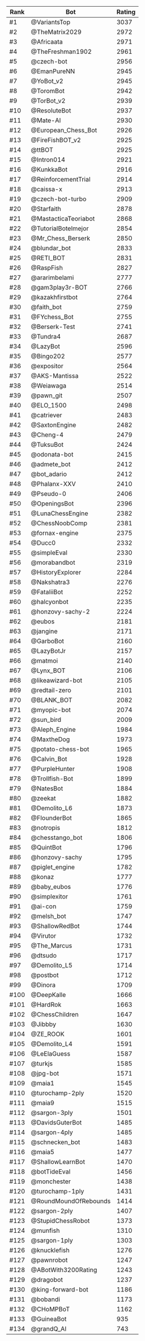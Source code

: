 Rank|Bot|Rating
---|---|---
#1|@VariantsTop|3037
#2|@TheMatrix2029|2972
#3|@Africaata|2971
#4|@TheFreshman1902|2961
#5|@czech-bot|2956
#6|@EmanPureNN|2945
#7|@YoBot_v2|2945
#8|@ToromBot|2942
#9|@TorBot_v2|2939
#10|@ResoluteBot|2937
#11|@Mate-AI|2930
#12|@European_Chess_Bot|2926
#13|@FireFishBOT_v2|2925
#14|@ttBOT|2925
#15|@Intron014|2921
#16|@KunkkaBot|2916
#17|@ReinforcementTrial|2914
#18|@caissa-x|2913
#19|@czech-bot-turbo|2909
#20|@Starfaith|2878
#21|@MastacticaTeoriabot|2868
#22|@TutorialBotelmejor|2854
#23|@Mr_Chess_Berserk|2850
#24|@blundar_bot|2833
#25|@RETI_BOT|2831
#26|@RaspFish|2827
#27|@ararimbelami|2777
#28|@gam3play3r-BOT|2766
#29|@kazakhfirstbot|2764
#30|@faith_bot|2759
#31|@FYchess_Bot|2755
#32|@Berserk-Test|2741
#33|@Tundra4|2687
#34|@LazyBot|2596
#35|@Bingo202|2577
#36|@expositor|2564
#37|@AKS-Mantissa|2522
#38|@Weiawaga|2514
#39|@pawn_git|2507
#40|@ELO_1500|2498
#41|@catriever|2483
#42|@SaxtonEngine|2482
#43|@Cheng-4|2479
#44|@TuksuBot|2424
#45|@odonata-bot|2415
#46|@admete_bot|2412
#47|@bot_adario|2412
#48|@Phalanx-XXV|2410
#49|@Pseudo-0|2406
#50|@OpeningsBot|2396
#51|@LunaChessEngine|2382
#52|@ChessNoobComp|2381
#53|@fornax-engine|2375
#54|@Ducc0|2332
#55|@simpleEval|2330
#56|@morabandbot|2319
#57|@HistoryExplorer|2284
#58|@Nakshatra3|2276
#59|@FataliiBot|2252
#60|@halcyonbot|2235
#61|@honzovy-sachy-2|2224
#62|@eubos|2181
#63|@jangine|2171
#64|@GarboBot|2160
#65|@LazyBotJr|2157
#66|@matmoi|2140
#67|@Lynx_BOT|2106
#68|@likeawizard-bot|2105
#69|@redtail-zero|2101
#70|@BLANK_BOT|2082
#71|@myopic-bot|2074
#72|@sun_bird|2009
#73|@Aleph_Engine|1984
#74|@MaxtheDog|1973
#75|@potato-chess-bot|1965
#76|@Calvin_Bot|1928
#77|@PurpleHunter|1908
#78|@Trollfish-Bot|1899
#79|@NatesBot|1884
#80|@zeekat|1882
#81|@Demolito_L6|1873
#82|@FlounderBot|1865
#83|@notropis|1812
#84|@chesstango_bot|1806
#85|@QuintBot|1796
#86|@honzovy-sachy|1795
#87|@piglet_engine|1782
#88|@konaz|1777
#89|@baby_eubos|1776
#90|@simplexitor|1761
#91|@ai-con|1759
#92|@melsh_bot|1747
#93|@ShallowRedBot|1744
#94|@Virutor|1732
#95|@The_Marcus|1731
#96|@dtsudo|1717
#97|@Demolito_L5|1714
#98|@postbot|1712
#99|@Dinora|1709
#100|@DeepKalle|1666
#101|@HardRok|1663
#102|@ChessChildren|1647
#103|@Jibbby|1630
#104|@ZE_ROOK|1601
#105|@Demolito_L4|1591
#106|@LeElaGuess|1587
#107|@turkjs|1585
#108|@jpg-bot|1571
#109|@maia1|1545
#110|@turochamp-2ply|1520
#111|@maia9|1515
#112|@sargon-3ply|1501
#113|@DavidsGuterBot|1485
#114|@sargon-4ply|1485
#115|@schnecken_bot|1483
#116|@maia5|1477
#117|@ShallowLearnBot|1470
#118|@botTideEval|1456
#119|@monchester|1438
#120|@turochamp-1ply|1431
#121|@RoundMoundOfRebounds|1414
#122|@sargon-2ply|1407
#123|@StupidChessRobot|1373
#124|@munfish|1310
#125|@sargon-1ply|1303
#126|@knucklefish|1276
#127|@pawnrobot|1247
#128|@ABotWith3200Rating|1243
#129|@dragobot|1237
#130|@king-forward-bot|1186
#131|@bobandi|1173
#132|@CHoMPBoT|1162
#133|@GuineaBot|935
#134|@grandQ_AI|743
